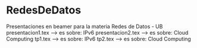 RedesDeDatos
============

Presentaciones en beamer para la materia Redes de Datos - UB
presentacion1.tex --> es sobre: IPv6
presentacion2.tex --> es sobre: Cloud Computing
tp1.tex --> es sobre: IPv6
tp2.tex --> es sobre: Cloud Computing